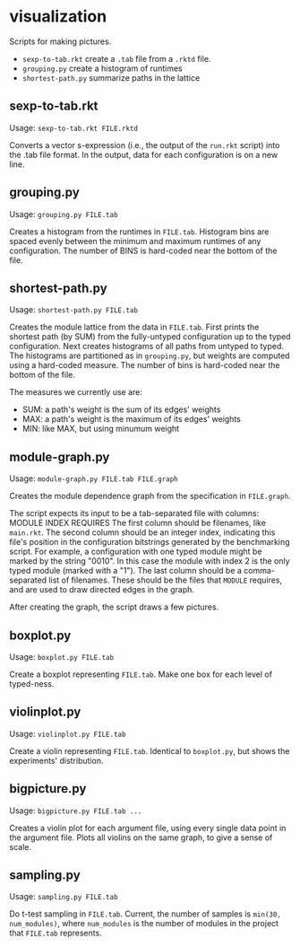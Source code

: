 visualization
=============

Scripts for making pictures.
- `sexp-to-tab.rkt` create a `.tab` file from a `.rktd` file.
- `grouping.py` create a histogram of runtimes
- `shortest-path.py` summarize paths in the lattice

sexp-to-tab.rkt
---------------

Usage: `sexp-to-tab.rkt FILE.rktd`

Converts a vector s-expression (i.e., the output of the `run.rkt` script) into the .tab file format.
In the output, data for each configuration is on a new line.


grouping.py
-----------

Usage: `grouping.py FILE.tab`

Creates a histogram from the runtimes in `FILE.tab`.
Histogram bins are spaced evenly between the minimum and maximum runtimes of any configuration.
The number of BINS is hard-coded near the bottom of the file.


shortest-path.py
----------------

Usage: `shortest-path.py FILE.tab`

Creates the module lattice from the data in `FILE.tab`.
First prints the shortest path (by SUM) from the fully-untyped configuration up to the typed configuration.
Next creates histograms of all paths from untyped to typed.
The histograms are partitioned as in `grouping.py`, but weights are computed using a hard-coded measure.
The number of bins is hard-coded near the bottom of the file.

The measures we currently use are:
- SUM: a path's weight is the sum of its edges' weights
- MAX: a path's weight is the maximum of its edges' weights
- MIN: like MAX, but using minumum weight

module-graph.py
---------------

Usage: `module-graph.py FILE.tab FILE.graph`

Creates the module dependence graph from the specification in `FILE.graph`.

The script expects its input to be a tab-separated file with columns:
    MODULE	INDEX	REQUIRES
The first column should be filenames, like `main.rkt`.
The second column should be an integer index, indicating this file's position in the configuration bitstrings generated by the benchmarking script.
For example, a configuration with one typed module might be marked by the string "0010".
In this case the module with index 2 is the only typed module (marked with a "1").
The last column should be a comma-separated list of filenames.
These should be the files that `MODULE` requires, and are used to draw directed edges in the graph.

After creating the graph, the script draws a few pictures.

boxplot.py
----------

Usage: `boxplot.py FILE.tab`

Create a boxplot representing `FILE.tab`.
Make one box for each level of typed-ness.


violinplot.py
-------------
Usage: `violinplot.py FILE.tab`

Create a violin representing `FILE.tab`.
Identical to `boxplot.py`, but shows the experiments' distribution.


bigpicture.py
-------------
Usage: `bigpicture.py FILE.tab ...`

Creates a violin plot for each argument file, using every single data point in the argument file.
Plots all violins on the same graph, to give a sense of scale.


sampling.py
-----------
Usage: `sampling.py FILE.tab`

Do t-test sampling in `FILE.tab`.
Current, the number of samples is `min(30, num_modules)`, where `num_modules` is the number of modules in the project that `FILE.tab` represents.

